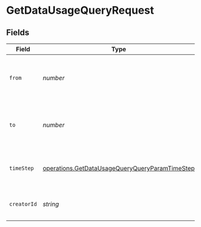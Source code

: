 # GetDataUsageQueryRequest


## Fields

| Field                                                                                                            | Type                                                                                                             | Required                                                                                                         | Description                                                                                                      |
| ---------------------------------------------------------------------------------------------------------------- | ---------------------------------------------------------------------------------------------------------------- | ---------------------------------------------------------------------------------------------------------------- | ---------------------------------------------------------------------------------------------------------------- |
| `from`                                                                                                           | *number*                                                                                                         | :heavy_minus_sign:                                                                                               | Start millis timestamp for the query range (inclusive)<br/>                                                      |
| `to`                                                                                                             | *number*                                                                                                         | :heavy_minus_sign:                                                                                               | End millis timestamp for the query range (exclusive)<br/>                                                        |
| `timeStep`                                                                                                       | [operations.GetDataUsageQueryQueryParamTimeStep](../../models/operations/getdatausagequeryqueryparamtimestep.md) | :heavy_minus_sign:                                                                                               | The time step to aggregate viewership metrics by<br/>                                                            |
| `creatorId`                                                                                                      | *string*                                                                                                         | :heavy_minus_sign:                                                                                               | The creator ID to filter the query results<br/>                                                                  |